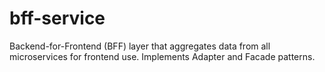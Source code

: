 # bff-service
Backend-for-Frontend (BFF) layer that aggregates data from all microservices for frontend use. Implements Adapter and Facade patterns.
